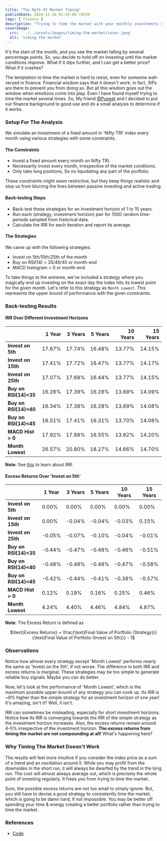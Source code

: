 ```yaml
---
title: "The Myth Of Market Timing"
publishDate: 2024-12-26 01:50:00 +0530
tags: [ finance ]
description: "Trying to time the market with your monthly investments might seem appealing, but does it really pay off? or should you stick to good old-fashioned SIPs"
coverImage:
  src: '../../assets/images/timing-the-market/cover.jpeg'
  alt: 'timing the market'
---
```


  <script type="text/x-mathjax-config">
    MathJax.Hub.Config({
      tex2jax: {
        skipTags: ['script', 'noscript', 'style', 'textarea', 'pre'],
        inlineMath: [['$','$']]
      }
    });
  </script>
  <script src="https://cdn.mathjax.org/mathjax/latest/MathJax.js?config=TeX-AMS-MML_HTMLorMML" type="text/javascript"></script>


It's the start of the month, and you see the market falling by several percentage points. So, you decide to hold off on
investing until the market conditions improve. What if it dips further, and I can get a better price? What if it
crashes?

The temptation to time the market is hard to resist, even for someone well-versed in finance. Financial wisdom says that
it doesn't work; in fact, SIPs are there to prevent you from doing so. But all this wisdom goes out the window when
emotions come into play. Even I have found myself trying to time the market several times. So, My
friend [@Puneet](https://www.linkedin.com/in/puneet--khandelwal/) and I decided to put our finance background to good
use and do a small analysis to determine if it works.

### Setup For The Analysis

We simulate an investment of a fixed amount in 'Nifty TRI' index every month using various strategies with some
constraints.

#### The Constraints

* Invest a fixed amount every month on Nifty TRI.
* Necessarily invest every month, irrespective of the market conditions.
* Only take long positions, So no liquidating any part of the portfolio.

These constraints might seem restrictive, but they keep things realistic and stop us from blurring the lines between
passive investing and active trading.

#### Back-testing Steps

* Back-test these strategies for an investment horizon of 1 to 15 years.
* Run each (strategy, investment horizon) pair for 1000 random time-periods sampled from historical data.
* Calculate the IRR for each iteration and report its average.

#### The Strategies

We came up with the following strategies:

* Invest on 5th/15th/25th of the month
* Buy on RSI(14) < 35/40/45 or month-end
* MACD histogram > 0 or month-end

To take things to the extreme, we've included a strategy where you magically end up investing on the exact day the index
hits its lowest point for the given month. Let's refer to this strategy as `Month Lowest`. This represents the upper
bound of performance with the given constraints.

### Back-testing Results

#### IRR Over Different Investment Horizons

|                       | **1 Year** | **3 Years** | **5 Years** | **10 Years** | **15 Years** |
|-----------------------|-----------:|------------:|------------:|-------------:|-------------:|
| **Invest on 5th**     |     17.67% |      17.74% |      16.48% |       13.77% |       14.15% |
| **Invest on 15th**    |     17.41% |      17.72% |      16.47% |       13.77% |       14.17% |
| **Invest on 25th**    |     17.07% |      17.68% |      16.44% |       13.77% |       14.15% |
| **Buy on RSI(14)<35** |     16.28% |      17.39% |      16.28% |       13.69% |       14.09% |
| **Buy on RSI(14)<40** |     16.34% |      17.38% |      16.28% |       13.69% |       14.08% |
| **Buy on RSI(14)<45** |     16.51% |      17.41% |      16.31% |       13.70% |       14.08% |
| **MACD Hist > 0**     |     17.92% |      17.88% |      16.55% |       13.82% |       14.20% |
| **Month Lowest**      |     26.57% |      20.80% |      18.27% |       14.66% |       14.70% |

**Note**: See [this](https://corporatefinanceinstitute.com/resources/valuation/internal-rate-return-irr/) to learn about
IRR.

#### Excess Returns Over 'Invest on 5th'

|                       | **1 Year** | **3 Years** | **5 Years** | **10 Years** | **15 Years** |
|-----------------------|------------|-------------|-------------|--------------|--------------|
| **Invest on 5th**     | 0.00%      | 0.00%       | 0.00%       | 0.00%        | 0.00%        |
| **Invest on 15th**    | 0.00%      | \-0.04%     | \-0.04%     | \-0.03%      | 0.15%        |
| **Invest on 25th**    | \-0.05%    | \-0.07%     | \-0.10%     | \-0.04%      | \-0.01%      |
| **Buy on RSI(14)<35** | \-0.44%    | \-0.47%     | \-0.48%     | \-0.46%      | \-0.51%      |
| **Buy on RSI(14)<40** | \-0.48%    | \-0.49%     | \-0.48%     | \-0.47%      | \-0.58%      |
| **Buy on RSI(14)<45** | \-0.42%    | \-0.44%     | \-0.41%     | \-0.38%      | \-0.57%      |
| **MACD Hist > 0**     | 0.12%      | 0.19%       | 0.16%       | 0.25%        | 0.46%        |
| **Month Lowest**      | 4.24%      | 4.40%       | 4.46%       | 4.84%        | 4.87%        |

**Note**: The Excess Return is defined
as <div style = "text-align:center;">$\text{Excess Returns} = \frac{\text{Final Value of Portfolio (Strategy)}}{\text{Final Value of Portfolio (Invest on 5th)}} - 1$</div>

### Observations

Notice how almost every strategy except 'Month Lowest' performs nearly the same as 'Invest on the 5th', if not
worse. The difference in both IRR and excess returns is marginal. These strategies may be too
simple to generate reliable buy signals. Maybe you can do better.

Now, let's look at the performance of 'Month Lowest', which is the maximum possible upper-bound of any strategy
you can cook up. Its IRR is ~9% higher than the simple strategy for an investment horizon of one year! It's amazing,
isn't it? Well, it isn't.

IRR can sometimes be misleading, especially for short investment horizons. Notice how its IRR
is converging towards the IRR of the simple strategy as the investment horizon increases. Also, the excess returns
remain around 4–5% irrespective of the investment horizon. **The excess returns from timing the market are not
compounding at all!** What's happening here?

### Why Timing The Market Doesn't Work

The results will feel more intuitive if you consider the index price as a sum of a trend and an oscillation around it.
While you may profit from the downsides in the short run, it will always be dwarfed by the trend in the long run. The
cost will almost always average out, which is precisely the whole point of investing
regularly. It frees you from trying to time the market.

Sure, the possible excess returns are not too small to simply ignore. But, you still have to devise a good strategy to
consistently time the market, which is going to be damn hard, if not impossible. You may be better off spending your
time & energy creating a better portfolio rather than trying to time the market.

### References

* [Code](https://github.com/puneet3476/timing_the_market)
